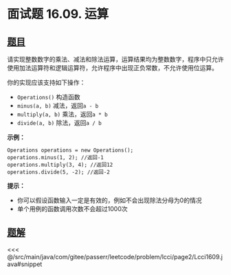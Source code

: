 # 面试题 16.09. 运算

## [题目](https://leetcode.cn/problems/operations-lcci/)
请实现整数数字的乘法、减法和除法运算，运算结果均为整数数字，程序中只允许使用加法运算符和逻辑运算符，允许程序中出现正负常数，不允许使用位运算。

你的实现应该支持如下操作：

* `Operations()` 构造函数
* `minus(a, b)` 减法，返回`a - b`
* `multiply(a, b)` 乘法，返回`a * b`
* `divide(a, b)` 除法，返回`a / b`

**示例：**

```
Operations operations = new Operations();
operations.minus(1, 2); //返回-1
operations.multiply(3, 4); //返回12
operations.divide(5, -2); //返回-2
```

**提示：**

* 你可以假设函数输入一定是有效的，例如不会出现除法分母为0的情况
* 单个用例的函数调用次数不会超过1000次


## [题解](https://github.com/PasseRR/JavaLeetCode/blob/master/src/main/java/com/gitee/passerr/leetcode/problem/lcci/page2/Lcci1609.java)

<<< @/src/main/java/com/gitee/passerr/leetcode/problem/lcci/page2/Lcci1609.java#snippet
